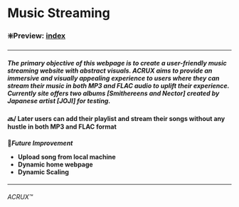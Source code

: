 # Music Streaming

<h3>❇️Preview: <a name="anchor-name" href="https://ashesbloom.github.io/music-webpage" target="_blank">index</a></h3>
<hr>

<h5>The primary objective of this webpage is to create a user-friendly music streaming website with abstract visuals. 
ACRUX aims to provide an immersive and visually appealing experience to users where they can stream their music in both MP3 and FLAC audio to uplift their experience.
Currently site offers two albums [Smithereens and Nector] created by Japanese artist [JOJI] for testing.</h5>

<h4>🔜/ Later users can add their playlist and stream their songs without any hustle in both MP3 and FLAC format</h4>
<h4>
🔺<i>Future Improvement</i>
<ul>
  <li>Upload song from local machine</li>
  <li>Dynamic home webpage</li>
  <li>Dynamic Scaling</li>
</ul>
</h4>
<hr>
<span><h6>ACRUX™️</h6></span>


